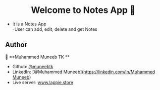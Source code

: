 <h1 align="center">Welcome to Notes App 👋</h1>
<p>
</p>

- It is a Notes App<br/>
-User can add, edit, delete and get Notes




## Author

👤 **Muhammed Muneeb TK **

* Github: [@muneebtk](https://github.com/muneebtk)
* LinkedIn: [@Muhammed Muneeb]([https://linkedin.com/in/Muhammed Muneeb](https://www.linkedin.com/in/muhammed-muneeb-61a370245))
* Live server: www.lappie.store

